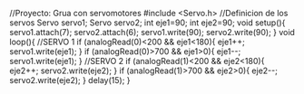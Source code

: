 //Proyecto: Grua con servomotores
#include <Servo.h>
//Definicion de los servos
Servo servo1;
Servo servo2;
int eje1=90;
int eje2=90;
void setup(){  
  servo1.attach(7);
  servo2.attach(6);
  servo1.write(90);
  servo2.write(90);
}
void loop(){
  //SERVO 1
  if (analogRead(0)<200 && eje1<180){
    eje1++;
    servo1.write(eje1);
  }
  if (analogRead(0)>700 && eje1>0){
    eje1--;
    servo1.write(eje1);
  }
  //SERVO 2
  if (analogRead(1)<200 && eje2<180){
    eje2++;
    servo2.write(eje2);
  }
  if (analogRead(1)>700 && eje2>0){
    eje2--;
    servo2.write(eje2);
  }
  delay(15);
}

